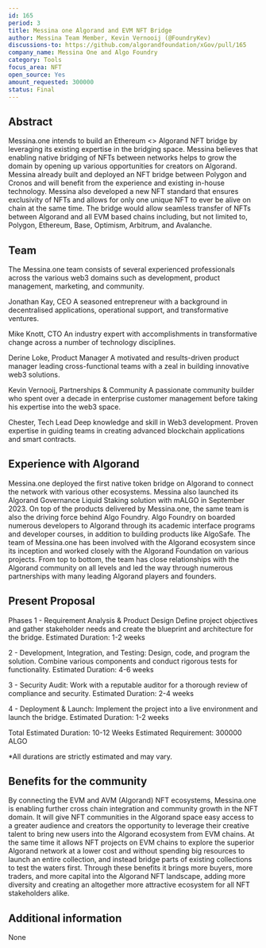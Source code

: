 ```yaml
---
id: 165
period: 3
title: Messina one Algorand and EVM NFT Bridge
author: Messina Team Member, Kevin Vernooij (@FoundryKev)
discussions-to: https://github.com/algorandfoundation/xGov/pull/165
company_name: Messina One and Algo Foundry
category: Tools
focus_area: NFT
open_source: Yes
amount_requested: 300000
status: Final
---
```


## Abstract
Messina.one intends to build an Ethereum <> Algorand NFT bridge by leveraging its existing expertise in the bridging space. Messina believes that enabling native bridging of NFTs between networks helps to grow the domain by opening up various opportunities for creators on Algorand.
Messina already built and deployed an NFT bridge between Polygon and Cronos and will benefit from the experience and existing in-house technology. Messina also developed a new NFT standard that ensures exclusivity of NFTs and allows for only one unique NFT to ever be alive on chain at the same time.
The bridge would allow seamless transfer of NFTs between Algorand and all EVM based chains including, but not limited to, Polygon, Ethereum, Base, Optimism, Arbitrum, and Avalanche.

## Team
The Messina.one team consists of several experienced professionals across the various web3 domains such as development, product management, marketing, and community.

Jonathan Kay, CEO
A seasoned entrepreneur with a background in decentralised applications, operational support, and transformative ventures.

Mike Knott, CTO 
An industry expert with accomplishments in transformative change across a number of technology disciplines.

Derine Loke, Product Manager 
A motivated and results-driven product manager leading cross-functional teams with a zeal in building innovative web3 solutions.

Kevin Vernooij, Partnerships & Community 
A passionate community builder who spent over a decade in enterprise customer management before taking his expertise into the web3 space.

Chester, Tech Lead 
Deep knowledge and skill in Web3 development. Proven expertise in guiding teams in creating advanced blockchain applications and smart contracts.

## Experience with Algorand
Messina.one deployed the first native token bridge on Algorand to connect the network with various other ecosystems. Messina also launched its Algorand Governance Liquid Staking solution with mALGO in September 2023.
On top of the products delivered by Messina.one, the same team is also the driving force behind Algo Foundry. Algo Foundry on boarded numerous developers to Algorand through its academic interface programs and developer courses, in addition to building products like AlgoSafe.
The team of Messina.one has been involved with the Algorand ecosystem since its inception and worked closely with the Algorand Foundation on various projects.
From top to bottom, the team has close relationships with the Algorand community on all levels and led the way through numerous partnerships with many leading Algorand players and founders.

## Present Proposal
Phases
1 - Requirement Analysis & Product Design
Define project objectives and gather stakeholder needs and create the blueprint and architecture for the bridge.
Estimated Duration: 1-2 weeks

2 - Development, Integration, and Testing: 
Design, code, and program the solution. Combine various components and conduct rigorous tests for functionality.
Estimated Duration: 4-6 weeks

3 - Security Audit: 
Work with a reputable auditor for a thorough review of compliance and security.
Estimated Duration: 2-4 weeks

4 - Deployment & Launch:
Implement the project into a live environment and launch the bridge.
Estimated Duration: 1-2 weeks

Total Estimated Duration: 10-12 Weeks
Estimated Requirement: 300000 ALGO

*All durations are strictly estimated and may vary.

## Benefits for the community
By connecting the EVM and AVM (Algorand) NFT ecosystems, Messina.one is enabling further cross chain integration and community growth in the NFT domain. It will give NFT communities in the Algorand space easy access to a greater audience and creators the opportunity to leverage their creative talent to bring new users into the Algorand ecosystem from EVM chains. 
At the same time it allows NFT projects on EVM chains to explore the superior Algorand network at a lower cost and without spending big resources to launch an entire collection, and instead bridge parts of existing collections to test the waters first.
Through these benefits it brings more buyers, more traders, and more capital into the Algorand NFT landscape, adding more diversity and creating an altogether more attractive ecosystem for all NFT stakeholders alike.

## Additional information
None

